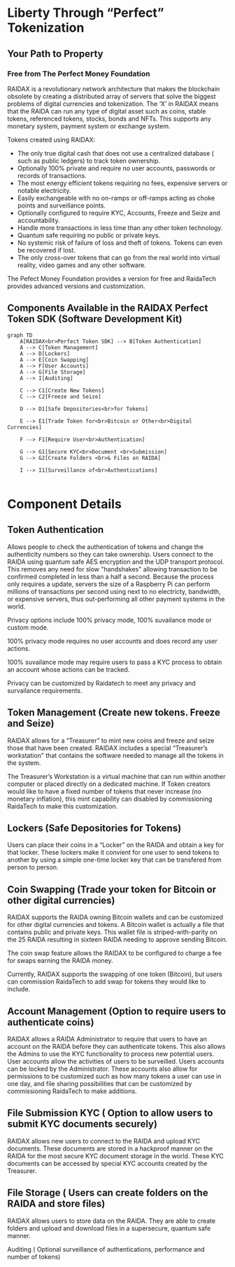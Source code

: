 # Liberty Through “Perfect” Tokenization
## Your Path to Property
### Free from The Perfect Money Foundation

RAIDAX is a revolutionary network architecture that makes the blockchain obsolete by creating a distributed array of 
servers that solve the biggest problems of digital currencies and tokenization. 
The ‘X’ in RAIDAX means that the RAIDA can run any type of digital asset such as coins, stable tokens, referenced tokens, 
  stocks, bonds and NFTs. This supports any monetary system, payment system or exchange system. 


Tokens created using RAIDAX: 
* The only true digital cash that does not use a centralized database ( such as public ledgers) to track token ownership.
* Optionally 100% private and require no user accounts, passwords or records of transactions.  
* The most energy efficient tokens requiring no fees, expensive servers or notable electricity. 
* Easily exchangeable with no on-ramps or off-ramps acting as choke points and surveillance points. 
* Optionally configured to require KYC, Accounts, Freeze and Seize and accountability.
* Handle more transactions in less time than any other token technology. 
* Quantum safe requiring no public or private keys. 
* No systemic risk of failure of loss and theft of tokens. Tokens can even be recovered if lost.
* The only cross-over tokens that can go from the real world into virtual reality, video games and any other software. 

The Pefect Money Foundation provides a version for free and RaidaTech provides advanced versions and customization.

## Components Available in the RAIDAX Perfect Token SDK (Software Development Kit)  

```mermaid
graph TD
    A[RAIDAX<br>Perfect Token SDK] --> B[Token Authentication]
    A --> C[Token Management]
    A --> D[Lockers]
    A --> E[Coin Swapping]
    A --> F[User Accounts]
    A --> G[File Storage]
    A --> I[Auditing]
    
    C --> C1[Create New Tokens]
    C --> C2[Freeze and Seize]
    
    D --> D1[Safe Depositories<br>for Tokens]
    
    E --> E1[Trade Token for<br>Bitcoin or Other<br>Digital Currencies]
    
    F --> F1[Require User<br>Authentication]
    
    G --> G1[Secure KYC<br>Document <br>Submission]
    G --> G2[Create Folders <br>& Files on RAIDA]
    
    I --> I1[Surveillance of<br>Authentications]
    
```
# Component Details
## Token Authentication
Allows people to check the authentication of tokens and change the authenticity numbers so they can take ownership. 
Users connect to the RAIDA using quantum safe AES encryption and the UDP transport protocol. This removes any need for 
slow "handshakes" allowing transaction to be confirmed completed in less than a half a second. Because the process
only requires a update, servers the size of a Raspberry Pi can perform millions of transactions per second using next to no electricty, 
bandwidth, or expensive servers, thus out-performing all other payment systems in the world. 

Privacy options include 100% privacy mode, 100% suvailance mode or custom mode. 

100% privacy mode requires no user accounts and does record any user actions. 

100% suvailance mode may require users to pass a KYC process to obtain an account whose actions can be tracked. 

Privacy can be customized by Raidatech to meet any privacy and survailance requirements. 

## Token Management (Create new tokens. Freeze and Seize)
RAIDAX allows for a “Treasurer” to mint new coins and freeze and seize those that have been created. 
RAIDAX includes a special “Treasurer’s workstation" that contains the software needed to manage all the tokens in the system.

The Treasurer’s Workstation is a virtual machine that can run within another computer or placed directly on a dedicated machine. 
If Token creators would like to have a fixed number of tokens that never increase (no monetary inflation), this mint capability 
can disabled by commissioning RaidaTech to make this customization.  

## Lockers (Safe Depositories for Tokens)
Users can place their coins in a “Locker” on the RAIDA and obtain a key for that locker. These lockers make it convient
for one user to send tokens to another by using a simple one-time locker key that can be transfered from person to person.

## Coin Swapping (Trade your token for Bitcoin or other digital currencies)
RAIDAX supports the RAIDA owning Bitcoin wallets and can be customized for other digital currencies and tokens. 
A Bitcoin wallet is actually a file that contains public and private keys. 
This wallet file is striped-with-parity on the 25 RAIDA resulting in sixteen RAIDA needing to approve sending Bitcoin.

The coin swap feature allows the RAIDAX to be configured to charge a fee for swaps earning the RAIDA money.

Currently, RAIDAX supports the swapping of one token (Bitcoin), but users can commission RaidaTech to add swap for tokens they would like to include.

## Account Management (Option to require users to authenticate coins) 
RAIDAX allows a RAIDA Administrator to require that users to have an account on the RAIDA before they can authenticate tokens. 
This also allows the Admins to use the KYC functionality to process new potential users.
User accounts allow the activities of users to be surveilled. Users accounts can be locked by the Administrator. 
These accounts also allow for permissions to be customized such as how many tokens a user can use in one day, 
and file sharing possibilities that can be customized by commissioning RaidaTech to make additions. 

## File Submission KYC ( Option to allow users to submit KYC documents securely)
RAIDAX allows new users to connect to the RAIDA and upload KYC documents. 
These documents are stored in a hackproof manner on the RAIDA for the most secure KYC document storage in the world. 
These KYC documents can be accessed by special KYC accounts created by the Treasurer. 

## File Storage ( Users can create folders on the RAIDA and store files) 
RAIDAX allows users to store data on the RAIDA. They are able to create folders and upload and download files
in a supersecure, quantum safe manner. 

Auditing ( Optional surveillance of authentications, performance and number of tokens)
